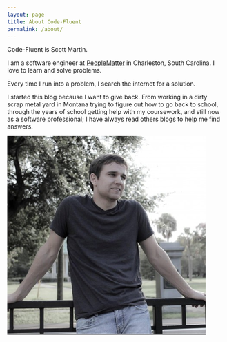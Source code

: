 ```yaml
---
layout: page
title: About Code-Fluent
permalink: /about/
---
```


Code-Fluent is Scott Martin.

I am a software engineer at <a href="http://peoplematter.com">PeopleMatter</a> in Charleston, South Carolina. I love to learn and solve problems. 

Every time I run into a problem, I search the internet for a solution. 

I started this blog because I want to give back. From working in a dirty scrap metal yard in Montana trying to figure out how to go back to school, through the years of school getting help with my coursework, and still now as a software professional; I have always read others blogs to help me find answers. 

<img class="half-width" src="/img/me.jpg" alt="Scott Martin" />